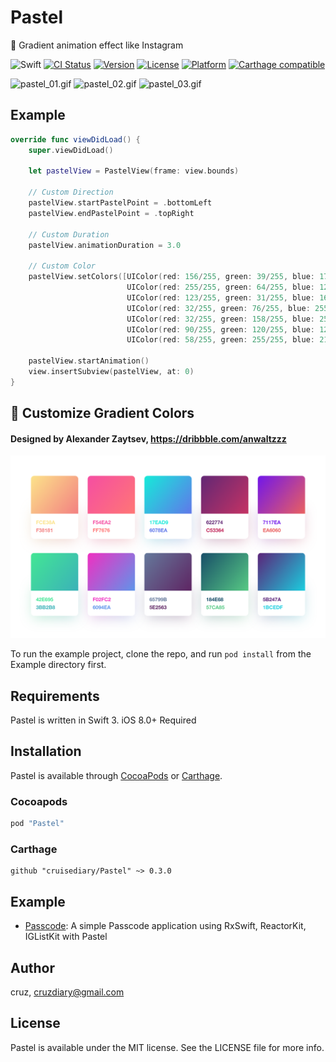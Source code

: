 # Pastel
🎨 Gradient animation effect like Instagram

![Swift](https://img.shields.io/badge/Swift-3.0-orange.svg)
[![CI Status](http://img.shields.io/travis/cruisediary/Pastel.svg?style=flat)](https://travis-ci.org/cruisediary/Pastel)
[![Version](https://img.shields.io/cocoapods/v/Pastel.svg?style=flat)](http://cocoapods.org/pods/Pastel)
[![License](https://img.shields.io/cocoapods/l/Pastel.svg?style=flat)](http://cocoapods.org/pods/Pastel)
[![Platform](https://img.shields.io/cocoapods/p/Pastel.svg?style=flat)](http://cocoapods.org/pods/Pastel)
[![Carthage compatible](https://img.shields.io/badge/Carthage-compatible-4BC51D.svg?style=flat)](https://github.com/Carthage/Carthage)

![pastel_01.gif](README/Pastel_01.gif)
![pastel_02.gif](README/Pastel_02.gif)
![pastel_03.gif](README/Pastel_03.gif)

## Example
```swift
override func viewDidLoad() {
    super.viewDidLoad()

    let pastelView = PastelView(frame: view.bounds)

    // Custom Direction
    pastelView.startPastelPoint = .bottomLeft
    pastelView.endPastelPoint = .topRight

    // Custom Duration
    pastelView.animationDuration = 3.0

    // Custom Color
    pastelView.setColors([UIColor(red: 156/255, green: 39/255, blue: 176/255, alpha: 1.0),
                          UIColor(red: 255/255, green: 64/255, blue: 129/255, alpha: 1.0),
                          UIColor(red: 123/255, green: 31/255, blue: 162/255, alpha: 1.0),
                          UIColor(red: 32/255, green: 76/255, blue: 255/255, alpha: 1.0),
                          UIColor(red: 32/255, green: 158/255, blue: 255/255, alpha: 1.0),
                          UIColor(red: 90/255, green: 120/255, blue: 127/255, alpha: 1.0),
                          UIColor(red: 58/255, green: 255/255, blue: 217/255, alpha: 1.0)])

    pastelView.startAnimation()
    view.insertSubview(pastelView, at: 0)
}
```

## 🎨 Customize Gradient Colors
#### Designed by Alexander Zaytsev, https://dribbble.com/anwaltzzz
![Gradient.png](README/Gradient.png)

To run the example project, clone the repo, and run `pod install` from the Example directory first.

## Requirements
Pastel is written in Swift 3. iOS 8.0+ Required

## Installation

Pastel is available through [CocoaPods](http://cocoapods.org) or [Carthage](https://github.com/Carthage/Carthage).

### Cocoapods
```ruby
pod "Pastel"
```

### Carthage
```
github "cruisediary/Pastel" ~> 0.3.0
```

## Example
- [Passcode](https://github.com/cruisediary/Passcode): A simple Passcode application using RxSwift, ReactorKit, IGListKit with Pastel

## Author

cruz, cruzdiary@gmail.com

## License

Pastel is available under the MIT license. See the LICENSE file for more info.
